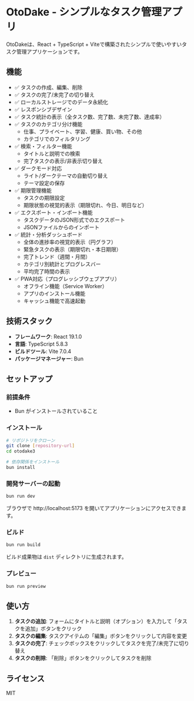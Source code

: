 # OtoDake - シンプルなタスク管理アプリ

OtoDakeは、React + TypeScript + Viteで構築されたシンプルで使いやすいタスク管理アプリケーションです。

## 機能

- ✅ タスクの作成、編集、削除
- ✅ タスクの完了/未完了の切り替え
- ✅ ローカルストレージでのデータ永続化
- ✅ レスポンシブデザイン
- ✅ タスク統計の表示（全タスク数、完了数、未完了数、達成率）
- ✅ タスクのカテゴリ分け機能
  - 仕事、プライベート、学習、健康、買い物、その他
  - カテゴリでのフィルタリング
- ✅ 検索・フィルター機能
  - タイトルと説明での検索
  - 完了タスクの表示/非表示切り替え
- ✅ ダークモード対応
  - ライト/ダークテーマの自動切り替え
  - テーマ設定の保存
- ✅ 期限管理機能
  - タスクの期限設定
  - 期限状態の視覚的表示（期限切れ、今日、明日など）
- ✅ エクスポート・インポート機能
  - タスクデータのJSON形式でのエクスポート
  - JSONファイルからのインポート
- ✅ 統計・分析ダッシュボード
  - 全体の進捗率の視覚的表示（円グラフ）
  - 緊急タスクの表示（期限切れ・本日期限）
  - 完了トレンド（週間・月間）
  - カテゴリ別統計とプログレスバー
  - 平均完了時間の表示
- ✅ PWA対応（プログレッシブウェブアプリ）
  - オフライン機能（Service Worker）
  - アプリのインストール機能
  - キャッシュ機能で高速起動

## 技術スタック

- **フレームワーク**: React 19.1.0
- **言語**: TypeScript 5.8.3
- **ビルドツール**: Vite 7.0.4
- **パッケージマネージャー**: Bun

## セットアップ

### 前提条件

- Bun がインストールされていること

### インストール

```bash
# リポジトリをクローン
git clone [repository-url]
cd otodake3

# 依存関係をインストール
bun install
```

### 開発サーバーの起動

```bash
bun run dev
```

ブラウザで http://localhost:5173 を開いてアプリケーションにアクセスできます。

### ビルド

```bash
bun run build
```

ビルド成果物は `dist` ディレクトリに生成されます。

### プレビュー

```bash
bun run preview
```

## 使い方

1. **タスクの追加**: フォームにタイトルと説明（オプション）を入力して「タスクを追加」ボタンをクリック
2. **タスクの編集**: タスクアイテムの「編集」ボタンをクリックして内容を変更
3. **タスクの完了**: チェックボックスをクリックしてタスクを完了/未完了に切り替え
4. **タスクの削除**: 「削除」ボタンをクリックしてタスクを削除

## ライセンス

MIT
